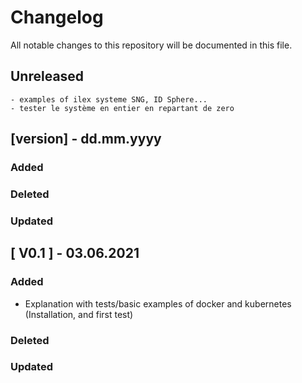 # Changelog

All notable changes to this repository will be documented in this file.

## Unreleased
    - examples of ilex systeme SNG, ID Sphere...
    - tester le système en entier en repartant de zero

## [version] - dd.mm.yyyy
### Added
### Deleted
### Updated



## [ V0.1 ] - 03.06.2021
### Added
- Explanation with tests/basic examples of docker and kubernetes (Installation, and first test)
### Deleted
### Updated
